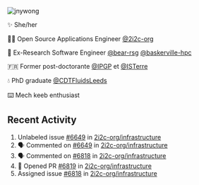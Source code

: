 ![jnywong](https://readme-typing-svg.demolab.com/?font=Intel+One+Mono&size=36&duration=3000&pause=1000&color=6bc46d&vCenter=true&width=170&lines=jnywong)

✨ She/her

👩‍💻 Open Source Applications Engineer [@2i2c-org](https://2i2c.org/)

🐻 Ex-Research Software Engineer [@bear-rsg](https://github.com/bear-rsg) [@baskerville-hpc](https://github.com/baskerville-hpc) 

🇫🇷 Former post-doctorante [@IPGP](https://github.com/IPGP) et [@ISTerre](https://www.isterre.fr/) 

💧 PhD graduate [@CDTFluidsLeeds](https://fluid-dynamics.leeds.ac.uk/) 

⌨️ Mech keeb enthusiast 

## Recent Activity 

<!--START_SECTION:activity-->
1.  Unlabeled issue [#6649](https://github.com/2i2c-org/infrastructure/issues/6649) in [2i2c-org/infrastructure](https://github.com/2i2c-org/infrastructure)
2. 🗣 Commented on [#6649](https://github.com/2i2c-org/infrastructure/issues/6649#issuecomment-3333694755) in [2i2c-org/infrastructure](https://github.com/2i2c-org/infrastructure)
3. 🗣 Commented on [#6818](https://github.com/2i2c-org/infrastructure/issues/6818#issuecomment-3333289094) in [2i2c-org/infrastructure](https://github.com/2i2c-org/infrastructure)
4. 💪 Opened PR [#6819](undefined) in [2i2c-org/infrastructure](https://github.com/2i2c-org/infrastructure)
5.  Assigned issue [#6818](https://github.com/2i2c-org/infrastructure/issues/6818) in [2i2c-org/infrastructure](https://github.com/2i2c-org/infrastructure)
<!--END_SECTION:activity-->

